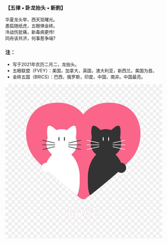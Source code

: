 ### 【五律 • 卧龙抬头 • 新韵】
华夏龙头举，西天现曙光。\
愚狐随纸虎，五眼惧金砖。\
冷战伤犹痛，新毒病更传! \
同舟该共济，何事惹争端? 

### 注：
- 写于2021年农历二月二，龙抬头。
- 五眼联盟（FVEY）：美国，加拿大，英国，澳大利亚，新西兰。美国为首。 
- 金砖五国（BRICS）：巴西，俄罗斯，印度，中国，南非。中国最亮。

![](../wu_jue/01.jpg)
